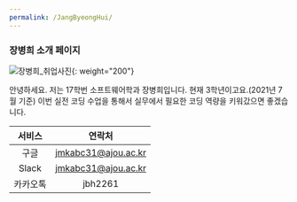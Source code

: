 ```yaml
---
permalink: /JangByeongHui/
---
```


### 장병희 소개 페이지

![장병희_취업사진](https://user-images.githubusercontent.com/41332873/124730681-8a8df600-df4c-11eb-9dfb-36505ec53164.jpg){: weight="200"}

안녕하세요. 저는 17학번 소프트웨어학과 장병희입니다. 현재 3학년이고요.(2021년 7월 기준)
이번 실전 코딩 수업을 통해서 실무에서 필요한 코딩 역량을 키워갔으면 좋겠습니다.

|서비스|연락처|
|:------:|:---:|
|구글|jmkabc31@ajou.ac.kr|
|Slack|jmkabc31@ajou.ac.kr|
|카카오톡|jbh2261|


